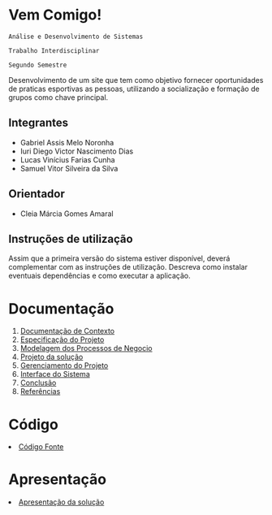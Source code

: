 # Vem Comigo!

`Análise e Desenvolvimento de Sistemas`

`Trabalho Interdisciplinar`

`Segundo Semestre`

Desenvolvimento de um site que tem como objetivo fornecer oportunidades de praticas esportivas as pessoas, utilizando a socialização e formação de grupos como chave principal.

## Integrantes

* Gabriel Assis Melo Noronha
* Iuri Diego Victor Nascimento Dias
* Lucas Vinícius Farias Cunha
* Samuel Vitor Silveira da Silva

## Orientador

* Cleia Márcia Gomes Amaral

## Instruções de utilização

Assim que a primeira versão do sistema estiver disponível, deverá complementar com as instruções de utilização. Descreva como instalar eventuais dependências e como executar a aplicação.

# Documentação

<ol>
<li><a href="docs/1-Contexto.md"> Documentação de Contexto</a></li>
<li><a href="docs/2-Especificação.md"> Especificação do Projeto</a></li>
<li><a href="docs/3-Modelagem-Processos-Negócio.md"> Modelagem dos Processos de Negocio</a></li>
<li><a href="docs/4-Projeto-Solucao.md"> Projeto da solução</a></li>
<li><a href="docs/5-Gerenciamento-Projeto.md"> Gerenciamento do Projeto</a></li>
<li><a href="docs/6-Interface-Sistema.md"> Interface do Sistema</a></li>
<li><a href="docs/7-Conclusão.md"> Conclusão</a></li>
<li><a href="docs/8-Referências.md"> Referências</a></li>
</ol>

# Código

<li><a href="src/README.md"> Código Fonte</a></li>

# Apresentação

<li><a href="docs/apresentacao/README.md"> Apresentação da solução</a></li>



